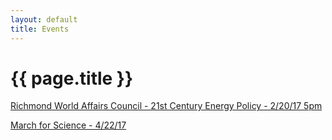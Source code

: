 ```yaml
---
layout: default
title: Events
---
```

#	{{ page.title }}

[Richmond World Affairs Council - 21st Century Energy Policy - 2/20/17 5pm](http://www.richmondworldaffairs.org/our-events/)

[March for Science - 4/22/17](https://www.marchforscience.com "March for Science") 
